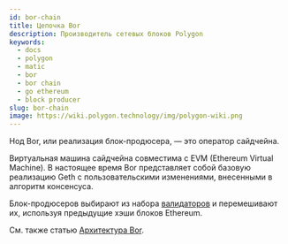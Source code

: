 ```yaml
---
id: bor-chain
title: Цепочка Bor
description: Производитель сетевых блоков Polygon
keywords:
  - docs
  - polygon
  - matic
  - bor
  - bor chain
  - go ethereum
  - block producer
slug: bor-chain
image: https://wiki.polygon.technology/img/polygon-wiki.png
---
```


Нод Bor, или реализация блок-продюсера, — это оператор сайдчейна.

Виртуальная машина сайдчейна совместима с EVM (Ethereum Virtual Machine). В настоящее время Bor представляет собой базовую реализацию Geth с пользовательскими изменениями, внесенными в алгоритм консенсуса.

Блок-продюсеров выбирают из набора [валидаторов](/docs/maintain/glossary.md#validator) и перемешивают их, используя предыдущие хэши блоков Ethereum.

См. также статью [Архитектура Bor](/docs/pos/bor/overview).
